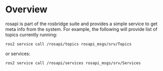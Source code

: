 # Overview

rosapi is part of the rosbridge suite and provides a simple service to get meta info from the system. For example, the following will provide list of topics currently running:

```
ros2 service call /rosapi/topics rosapi_msgs/srv/Topics
```

or services:

```
ros2 service call /rosapi/services rosapi_msgs/srv/Services
```